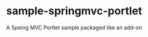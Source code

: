 sample-springmvc-portlet
========================

A Speing MVC Portlet sample packaged like an add-on
